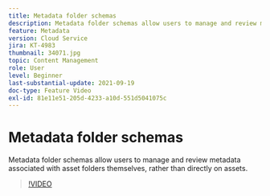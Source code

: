 ```yaml
---
title: Metadata folder schemas
description: Metadata folder schemas allow users to manage and review metadata associated with asset folders themselves, rather than directly on assets.
feature: Metadata
version: Cloud Service
jira: KT-4983
thumbnail: 34071.jpg
topic: Content Management
role: User
level: Beginner
last-substantial-update: 2021-09-19
doc-type: Feature Video
exl-id: 81e11e51-205d-4233-a10d-551d5041075c
---
```

# Metadata folder schemas

Metadata folder schemas allow users to manage and review metadata associated with asset folders themselves, rather than directly on assets.

>[!VIDEO](https://video.tv.adobe.com/v/34071?quality=12&learn=on)
